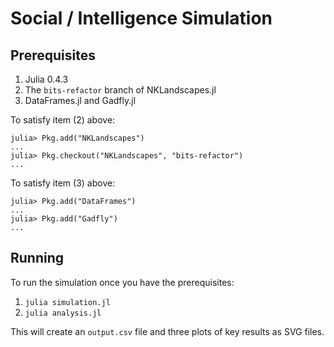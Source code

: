# Social / Intelligence Simulation

## Prerequisites

  1) Julia 0.4.3
  2) The `bits-refactor` branch of NKLandscapes.jl
  3) DataFrames.jl and Gadfly.jl

To satisfy item (2) above:

```
julia> Pkg.add("NKLandscapes")
...
julia> Pkg.checkout("NKLandscapes", "bits-refactor")
...
```

To satisfy item (3) above:

```
julia> Pkg.add("DataFrames")
...
julia> Pkg.add("Gadfly")
...
```

## Running

To run the simulation once you have the prerequisites:

  1) `julia simulation.jl`
  2) `julia analysis.jl`

This will create an `output.csv` file and three plots of key results as SVG
files.


